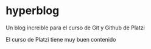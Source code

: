 # hyperblog
Un blog increible para el curso de Git y Github de Platzi

El curso de Platzi tiene muy buen contenido
